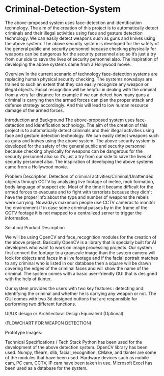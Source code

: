 # Criminal-Detection-System
The above-proposed system uses face-detection and identification technology. The aim of the creation of this project is to automatically detect criminals and their illegal activities using face and gesture detection technology. We can easily detect weapons such as guns and knives using the above system. The above security system is developed for the safety of the general public and security personnel because checking physically for weapons can be dangerous for the security personnel also so it’s just a try from our side to save the lives of security personnel also. The inspiration of developing the above systems came from a Hollywood movie.




Overview
 In the current scenario of technology face-detection systems are replacing human physical security checking. The systems nowadays are trained to such an extent that they can easily recognize any weapon or illegal objects. Facial recognition will be helpful in dealing with the criminal from a very far distance for example if we can detect how many guns a criminal is carrying then the armed forces can plan the proper attack and defense strategy accordingly. And this will lead to low human resource damage of the armed forces.

Introduction and Background
The above-proposed system uses face-detection and identification technology. The aim of the creation of this project is to automatically detect criminals and their illegal activities using face and gesture detection technology. We can easily detect weapons such as guns and knives using the above system. The above security system is developed for the safety of the general public and security personnel because checking physically for weapons can be dangerous for the security personnel also so it’s just a try from our side to save the lives of security personnel also. The inspiration of developing the above systems came from a Hollywood movie.


Problem Description:
Detection of criminal activities/Criminal/Unattended objects through CCTV by analyzing live footage of melee, mob formation, body language of suspect etc. 
Most of the time it became difficult for the armed forces to evacuate and to fight with terrorists because they didn't have the proper info about the type and number of weapons the rebels were carrying.
Nowadays maximum people use CCTV cameras to monitor the environment if in case some criminal passes by in the frame of the CCTV footage it is not mapped to a centralized server to trigger the information.



Solution/ Product Description

We will be using OpenCV and face_recognition modules for the creation of the above project. Basically OpenCV is a library that is specially built for AI developers who want to work on image processing projects. Our system first convert the footage to a grayscale image than the system camera will look for objects and faces in a live footage and if the facial portrait matches to any criminal who is listed in our database then a square will be drawn covering the edges of the criminal faces and will show the name of the criminal. The system comes with a basic user-friendly GUI that is designed with the help of tkinter. 

Our system provides the users with two key features : detecting and identifying the criminal and whether he is carrying any weapon or not. The GUI comes with two 3d designed buttons that are responsible for performing two different functions. 



 
UI/UX design or Architectural Design Equivalent (Optional):

(FLOWCHART FOR WEAPON DETECTION)
 




Prototype Images:
 



 



Technical Specifications / Tech Stack
Python has been used for the development of the above detection system.
OpenCV library has been used.
Numpy, tflearn, dlib, facial_recognition, CMake, and tkinter are some of the modules that have been used.
Hardware devices such as mobile cam, PC cam, CCTV, IP cam have been taken in use.
Microsoft Excel has been used as a database for the system.
